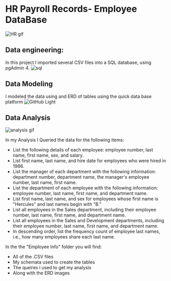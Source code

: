 # HR Payroll Records- Employee DataBase 
![HR gif ](https://user-images.githubusercontent.com/77027814/146238525-5197eefc-0220-4971-a949-8114e3e61acc.gif)


## Data engineering:
In this project I imported several CSV files into a SQL database, using pgAdmin 4. 
![sql](https://user-images.githubusercontent.com/77027814/146238252-67d93979-6bb8-4213-92e8-60b3982f7104.png)

## Data Modeling 

I modeled the data using and ERD of tables using the quick data base platform 
![GitHub Light](https://github.com/Andrewsr220a/Emplyee-Data-Engineering/blob/9d3d8db737aa40b805e9f976c4753c40e15853f3/Employee_Info/QuickDBD-Employees%20information.png)

## Data Analysis

![analysis gif](https://user-images.githubusercontent.com/77027814/146241152-d9a8c308-d6fe-4443-80ee-3553e069fa1e.gif)

In my Analysis I Queried the data for the following items:

- List the following details of each employee: employee number, last name, first name, sex, and salary.
- List first name, last name, and hire date for employees who were hired in 1986.
- List the manager of each department with the following information: department number, department name, the manager's employee number, last name, first name.
- List the department of each employee with the following information: employee number, last name, first name, and department name.
- List first name, last name, and sex for employees whose first name is "Hercules" and last names begin with "B."
- List all employees in the Sales department, including their employee number, last name, first name, and department name.
- List all employees in the Sales and Development departments, including their employee number, last name, first name, and department name.
- In descending order, list the frequency count of employee last names, i.e., how many employees share each last name.

In the the "Employee Info" folder you will find:

- All of the .CSV files 
- My schemata used to create the tables 
- The queires i used to get my analysis
- Along with the ERD images 

 
